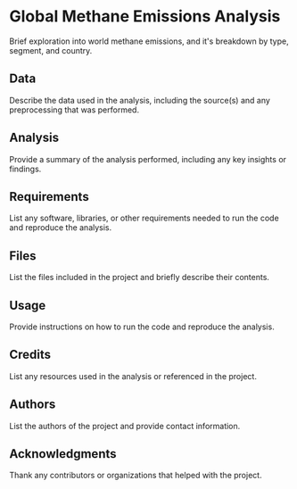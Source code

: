 # Global Methane Emissions Analysis
Brief exploration into world methane emissions, and it's breakdown by type, segment, and country.

## Data
Describe the data used in the analysis, including the source(s) and any preprocessing that was performed.

## Analysis
Provide a summary of the analysis performed, including any key insights or findings.

## Requirements
List any software, libraries, or other requirements needed to run the code and reproduce the analysis.

## Files
List the files included in the project and briefly describe their contents.

## Usage
Provide instructions on how to run the code and reproduce the analysis.

## Credits
List any resources used in the analysis or referenced in the project.

## Authors
List the authors of the project and provide contact information.

## Acknowledgments
Thank any contributors or organizations that helped with the project.

